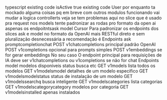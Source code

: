 typescript
  existing code 
isActive true
  existing code 
User
por enquanto ta mockado alguma coisas pq em breve com outros modulos funcionando vai mudar a logica
controllerts veja se tem problemas aqui no slice que é usado pra request nos models
tente padronizar as rodas pro formato da open ai aspenas os endpoitntsask model
Cursor
 Para padronizar os endpoints dos slices ask e model no formato da OpenAI mais RESTful direto e sem pluralização desnecessária a recomendação é
 Endpoints ask promptcompletionchat
 POST v1chatcompletions  principal padrão OpenAI
 POST v1completions  opcional para prompts simples
 POST v1embeddings  se for gerar embeddings
No seu caso
 O endpoint principal para requisições de IA deve ser v1chatcompletions ou v1completions se não for chat
 Endpoints model modelos disponíveis status busca etc
 GET v1models  lista todos os modelos
 GET v1modelsmodel  detalhes de um modelo específico
 GET v1modelsmodelstatus  status de instalação de um modelo
 GET v1modelssearchq  busca inteligente
 GET v1modelscategories  lista categorias
 GET v1modelscategorycategory  modelos por categoria
 GET v1modelsinstalled  apenas instalados